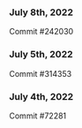 ### July 8th, 2022

Commit #242030

### July 5th, 2022

Commit #314353


### July 4th, 2022

Commit #72281
